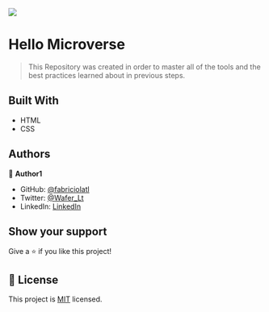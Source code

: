 
 
![](https://img.shields.io/badge/Microverse-blueviolet)

# Hello Microverse

> This Repository was created in order to master all of the tools and the best practices learned about in previous steps.


## Built With

- HTML
- CSS







## Authors

👤 **Author1**

- GitHub: [@fabriciolatl](https://github.com/fabricioaltl)
- Twitter: [@Wafer_Lt](https://twitter.com/wafer_lt)
- LinkedIn: [LinkedIn](https://linkedin.com/in/fabriciolatorrel)



## Show your support

Give a ⭐️ if you like this project!



## 📝 License

This project is [MIT](./MIT.md) licensed.